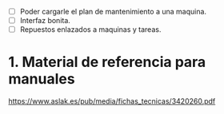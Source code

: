 - [ ] Poder cargarle el plan de mantenimiento a una maquina.
- [ ] Interfaz bonita.
- [ ] Repuestos enlazados a maquinas y tareas.

# 1. Material de referencia para manuales

https://www.aslak.es/pub/media/fichas_tecnicas/3420260.pdf
